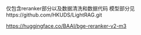 仅包含reranker部分以及数据清洗和数据代码
模型部分见https://github.com/HKUDS/LightRAG.git​

https://huggingface.co/BAAI/bge-reranker-v2-m3
